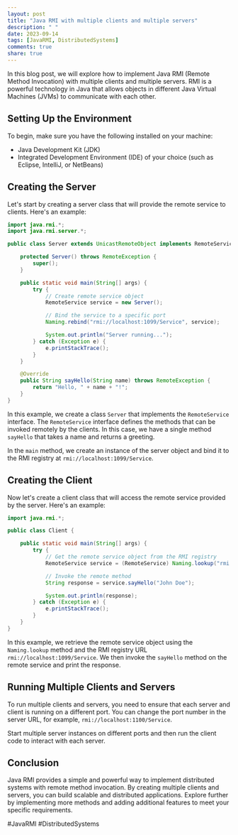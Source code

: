 ```yaml
---
layout: post
title: "Java RMI with multiple clients and multiple servers"
description: " "
date: 2023-09-14
tags: [JavaRMI, DistributedSystems]
comments: true
share: true
---
```


In this blog post, we will explore how to implement Java RMI (Remote Method Invocation) with multiple clients and multiple servers. RMI is a powerful technology in Java that allows objects in different Java Virtual Machines (JVMs) to communicate with each other.

## Setting Up the Environment

To begin, make sure you have the following installed on your machine:
- Java Development Kit (JDK)
- Integrated Development Environment (IDE) of your choice (such as Eclipse, IntelliJ, or NetBeans)

## Creating the Server

Let's start by creating a server class that will provide the remote service to clients. Here's an example:

```java
import java.rmi.*;
import java.rmi.server.*;

public class Server extends UnicastRemoteObject implements RemoteService {

    protected Server() throws RemoteException {
        super();
    }

    public static void main(String[] args) {
        try {
            // Create remote service object
            RemoteService service = new Server();

            // Bind the service to a specific port
            Naming.rebind("rmi://localhost:1099/Service", service);

            System.out.println("Server running...");
        } catch (Exception e) {
            e.printStackTrace();
        }
    }

    @Override
    public String sayHello(String name) throws RemoteException {
        return "Hello, " + name + "!";
    }
}
```

In this example, we create a class `Server` that implements the `RemoteService` interface. The `RemoteService` interface defines the methods that can be invoked remotely by the clients. In this case, we have a single method `sayHello` that takes a name and returns a greeting.

In the `main` method, we create an instance of the server object and bind it to the RMI registry at `rmi://localhost:1099/Service`.

## Creating the Client

Now let's create a client class that will access the remote service provided by the server. Here's an example:

```java
import java.rmi.*;

public class Client {

    public static void main(String[] args) {
        try {
            // Get the remote service object from the RMI registry
            RemoteService service = (RemoteService) Naming.lookup("rmi://localhost:1099/Service");

            // Invoke the remote method
            String response = service.sayHello("John Doe");

            System.out.println(response);
        } catch (Exception e) {
            e.printStackTrace();
        }
    }
}
```

In this example, we retrieve the remote service object using the `Naming.lookup` method and the RMI registry URL `rmi://localhost:1099/Service`. We then invoke the `sayHello` method on the remote service and print the response.

## Running Multiple Clients and Servers

To run multiple clients and servers, you need to ensure that each server and client is running on a different port. You can change the port number in the server URL, for example, `rmi://localhost:1100/Service`.

Start multiple server instances on different ports and then run the client code to interact with each server.

## Conclusion

Java RMI provides a simple and powerful way to implement distributed systems with remote method invocation. By creating multiple clients and servers, you can build scalable and distributed applications. Explore further by implementing more methods and adding additional features to meet your specific requirements.

#JavaRMI #DistributedSystems
